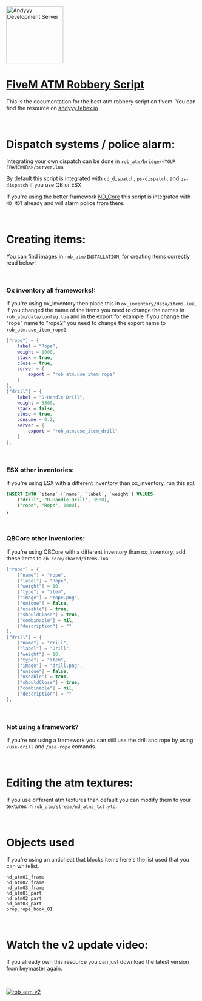 <a href="https://discord.gg/Z9Mxu72zZ6" target="_blank">
    <img src="https://discordapp.com/api/guilds/857672921912836116/widget.png?style=banner3" alt="Andyyy Development Server" height="150px" />
</a>


# [FiveM ATM Robbery Script](https://andyyy.tebex.io)
This is the documentation for the best atm robbery script on fivem.
You can find the resource on [andyyy.tebex.io](https://andyyy.tebex.io)

<br>

# Dispatch systems / police alarm:
Integrating your own dispatch can be done in `rob_atm/bridge/<YOUR FRAMEWORK>/server.lua`

By default this script is integrated with `cd_dispatch`, `ps-dispatch`, and `qs-dispatch` if you use QB or ESX.

If you're using the better framework [ND_Core](https://ndcore.dev/) this script is integrated with `ND_MDT` already and will alarm police from there.

<br>

# Creating items:
You can find images in `rob_atm/INSTALLATION`, for creating items correctly read below!

<br>

### Ox inventory all frameworks!:
If you're using ox_inventory then place this in `ox_inventory/data/items.lua`, if you changed the name of the items you need to change the names in `rob_atm/data/config.lua` and in the export for example if you change the "rope" name to "rope2" you need to change the export name to `rob_atm.use_item_rope2`.
```lua
["rope"] = {
    label = "Rope",
    weight = 1000,
    stack = true,
    close = true,
    server = {
        export = "rob_atm.use_item_rope"
    }
},
["drill"] = {
    label = "D-Handle Drill",
    weight = 3500,
    stack = false,
    close = true,
    consume = 0.2,
    server = {
        export = "rob_atm.use_item_drill"
    }
},
```

<br>

### ESX other inventories:
If you're using ESX with a different inventory than ox_inventory, run this sql:
```sql
INSERT INTO `items` (`name`, `label`, `weight`) VALUES
	("drill", "D-Handle Drill", 3500),
	("rope", "Rope", 1000),
;
```

<br>

### QBCore other inventories:
If you're using QBCore with a different inventory than ox_inventory, add these items to `qb-core/shared/items.lua`
```lua
["rope"] = {
    ["name"] = "rope",
    ["label"] = "Rope",
    ["weight"] = 10,
    ["type"] = "item",
    ["image"] = "rope.png",
    ["unique"] = false,
    ["useable"] = true,
    ["shouldClose"] = true,
    ["combinable"] = nil,
    ["description"] = ""
},
["drill"] = {
    ["name"] = "drill",
    ["label"] = "Drill",
    ["weight"] = 10,
    ["type"] = "item",
    ["image"] = "drill.png",
    ["unique"] = false,
    ["useable"] = true,
    ["shouldClose"] = true,
    ["combinable"] = nil,
    ["description"] = ""
},
```

<br>

### Not using a framework?
If you're not using a framework you can still use the drill and rope by using `/use-drill` and `/use-rope` comands.

<br>

# Editing the atm textures:
If you use different atm textures than default you can modify them to your textures in `rob_atm/stream/nd_atms_txt.ytd`.

<br>

# Objects used
If you're using an anticheat that blocks items here's the list used that you can whitelist.
```
nd_atm01_frame
nd_atm02_frame
nd_atm03_frame
nd_atm01_part
nd_atm02_part
nd_amt03_part
prop_rope_hook_01
```

<br>

# Watch the v2 update video:
If you already own this resource you can just download the latest version from keymaster again.

<br>

[![rob_atm_v2](https://github.com/Andyyy7666/andyyy.tebex.io/assets/86536434/bfd748f8-9fb4-4411-a7e2-9f39a1a6d04b)](https://youtu.be/gY6M71NSI5o)
